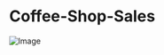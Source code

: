 # Coffee-Shop-Sales
![Image](https://github.com/user-attachments/assets/2c3dc12b-7437-43b7-a224-79d3641adb48)
